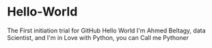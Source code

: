 # Hello-World
The First initiation trial for GitHub
Hello World
I'm Ahmed Beltagy, data Scientist, and I'm in Love with Python, you can Call me Pythoner
